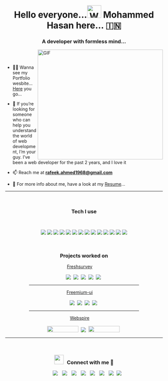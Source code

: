 <h1 align='center'> Hello everyone...<img src="https://raw.githubusercontent.com/nixin72/nixin72/master/wave.gif" 
         alt="Waving hand"
         height="40"
         width="45" />  
  Mohammed Hasan here... &#127470;&#127475 </h1>

<h3 align="center">A developer with formless mind...</h3>

<img  align="right" top="500" height="350" width="400" alt="GIF" src="https://media.giphy.com/media/SWoSkN6DxTszqIKEqv/giphy.gif">

<br><br>

- 👨‍💻 Wanna see my Portfolio wesbite... [Here](https://rafeekahmed1968.wixsite.com/my-site) you go...

- 💬  If you’re looking for someone who can help you understand the world of web development, I’m your guy. I’ve been a web developer for the past 2 years, and I love it

- 📫 Reach me at **rafeek.ahmed1968@gmail.com** 

- 📄 For more info about me, have a look at my [Resume](https://github.com/R-Mohammed-Hasan/R-Mohammed-Hasan/files/12639807/Mohammed.Hasan.Resume.pdf)...

<hr>
<br/>

<div align='center'>
  
### Tech I use

<br/>

![](https://img.shields.io/badge/html-444?style=for-the-badge&logo=html5)
![](https://img.shields.io/badge/css-444?style=for-the-badge&logo=css3)
![](https://img.shields.io/badge/javascript-444?style=for-the-badge&logo=javascript)
![](https://img.shields.io/badge/typescript-444?style=for-the-badge&logo=typescript)
![](https://img.shields.io/badge/reactjs-444?style=for-the-badge&logo=react)
![](https://img.shields.io/badge/nextjs-444?style=for-the-badge&logo=nextdotjs)
![](https://img.shields.io/badge/webpack-444?style=for-the-badge&logo=webpack)
![](https://img.shields.io/badge/nodejs-444?style=for-the-badge&logo=nodedotjs)
![](https://img.shields.io/badge/expressjs-444?style=for-the-badge&logo=express)
![](https://img.shields.io/badge/python-444?style=for-the-badge&logo=python)
![](https://img.shields.io/badge/postgres-444?style=for-the-badge&logo=postgresql&logoColor=white)
![](https://img.shields.io/badge/babel-444?style=for-the-badge&logo=babel)
![](https://img.shields.io/badge/eslint-444?style=for-the-badge&logo=eslint)
![](https://img.shields.io/badge/rubyonrails-444?style=for-the-badge&logo=rubyonrails&logoColor=red) 
</div>
<br/>



<div align='center'>
  
### Projects worked on


<div align='center'>
	<div><a href="https://www.freshworks.com/survey/" style="margin-right:20px;">Freshsurvey</a>&nbsp;&nbsp;</div>
	<br>
	<img src="https://img.shields.io/badge/Functional_Programming-444?style=flat-square&logo=functional_programming"/>&nbsp;
	<img src="https://img.shields.io/badge/Typescript-444?style=flat-square&logo=typescript"/>&nbsp;
	<img src="https://img.shields.io/badge/NextJs-444?style=flat-square&logo=nextdotjs"/>&nbsp;
	<img src="https://img.shields.io/badge/Testing_Library-444?style=flat-square&logo=testinglibrary"/>&nbsp;
	<img src="https://img.shields.io/badge/Webpack-444?style=flat-square&logo=webpack"/>&nbsp;
</div>
<hr width=70%>
		
<div align='center'>
	<div><a href="https://www.npmjs.com/package/freemium-ui" style="margin-right:20px;">Freemium-ui</a>&nbsp;&nbsp;</div>
	<br>
	<img src="https://img.shields.io/badge/npm-444?style=flat-square&logo=npm"/>&nbsp;
	<img src="https://img.shields.io/badge/typescript-444?style=flat-square&logo=typescript"/>&nbsp;
	<img src="https://img.shields.io/badge/reactjs-444?style=flat-square&logo=react"/>&nbsp;
	<img src="https://img.shields.io/badge/webpack-444?style=flat-square&logo=webpack"/>&nbsp;
</div>
<hr width=70%>

<div align='center'>
	<div><a href="https://github.com/R-Mohammed-Hasan/Webspire" style="margin-right:20px;">Webspire</a>&nbsp;&nbsp;</div>
	<br>
	<img width=100 height=20 src="https://img.shields.io/badge/rubyonrails-444?style=for-the-badge&logo=rubyonrails&logoColor=red"/>&nbsp;
	<img src="https://img.shields.io/badge/webpack-444?style=flat-square&logo=webpack"/>&nbsp;
 	<img width=100 height=20 src="https://img.shields.io/badge/ruby-444?style=for-the-badge&logo=ruby&logoColor=red"/>&nbsp;	
</div>
</div>
<hr>
<br>

<h3 align="center" > <img src="https://media.giphy.com/media/iY8CRBdQXODJSCERIr/giphy.gif" width="30" height="30" style="margin-right: 10px;">Connect with me 🤝 </h3>
<p align="center">
 <div align="center"  class="icons-social" style="margin-left: 10px;">
        <a style="margin-left: 10px;"  target="_blank" href="https://www.linkedin.com/in/saurabhmchavan/">
			<img src="https://img.icons8.com/doodle/40/000000/linkedin--v2.png"></a>
        <a style="margin-left: 10px;" target="_blank" href="https://github.com/100rabhcsmc">
		<img src="https://img.icons8.com/doodle/40/000000/github--v1.png"></a>
		<a style="margin-left: 10px;" target="_blank" href="https://stackoverflow.com/users/12053852/saurabh-chavan?tab=profile">
				<img src="https://img.icons8.com/external-tal-revivo-color-tal-revivo/40/000000/external-stack-overflow-is-a-question-and-answer-site-for-professional-logo-color-tal-revivo.png"></a>
	   <a style="margin-left: 10px;" target="_blank" href="https://dev.to/100rabhcsmc">
					<img src="https://img.icons8.com/external-sketchy-juicy-fish/0.6x/external-blog-online-services-sketchy-sketchy-juicy-fish.png"></a>
        <a style="margin-left: 10px;" target="_blank" href="https://instagram.com/100rabhch">
			<img src="https://img.icons8.com/doodle/40/000000/instagram-new--v2.png"></a>
		<a style="margin-left: 10px;" target="_blank" href="https://twitter.com/100rabhcsmc">
			<img src="https://img.icons8.com/doodle/1x/twitter-squared--v2.png" ></a>
		<a style="margin-left: 10px;" target="_blank" href="https://www.youtube.com/channel/UC-ZdNkKNHC6KguDqNFKO2Nw?view_as=subscriber">
				<img src="https://img.icons8.com/doodle/1x/youtube--v2.png" ></a>
		<a style="margin-left: 5px;" target="_blank" href="https://github.com/100rabhcsmc/Me.io/blob/master/01SaurabhChavanReactNativeResume.pdf">
					<img src="https://img.icons8.com/plasticine/0.5x/resume.png" ></a>
      </div>
</p>
